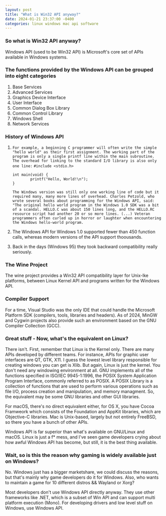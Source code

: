 ```yaml
---
layout: post
title: "What is Win32 API anyway?"
date: 2024-01-21 23:37:00 -0400
categories: linux windows mac api software
---
```

### So what is Win32 API anyway?
Windows API (used to be Win32 API) is Microsoft's core set of APIs available in Windows systems.
### The functions provided by the Windows API can be grouped into eight categories
1. Base Services
2. Advanced Services
3. Graphics Device Interface
4. User Interface
5. Common Dialog Box Library
6. Common Control Library
7. Windows Shell
8. Network Services

### History of Windows API
1. `For example, a beginning C programmer will often write the simple "hello world" as their first assignment. The working part of the program is only a single printf line within the main subroutine. The overhead for linking to the standard I/O library is also only one line:`
<code>#include <stdio.h></code>
   <pre><code>int main(void) {
           printf("Hello, World!\n");
   }</code></pre>

    `The Windows version was still only one working line of code but it required many, many more lines of overhead. Charles Petzold, who wrote several books about programming for the Windows API, said: "The original hello world program in the Windows 1.0 SDK was a bit of a scandal. HELLO.C was about 150 lines long, and the HELLO.RC resource script had another 20 or so more lines. (...) Veteran programmers often curled up in horror or laughter when encountering the Windows hello-world program.`

2. The Windows API for Windows 1.0 supported fewer than 450 function calls, whereas modern versions of the API support thoousands.
3. Back in the days (Windows 95) they took backward compatibility really seriously.

### The Wine Project
The wine project provides a Win32 API compatibility layer for Unix-lke platforms, between Linux Kernel API and programs written for the Windows API. 

### Compiler Support
For a time, Visual Studio was the only IDE that could handle the Microsoft Platform SDK (compilers, tools, libraries and headers). As of 2024, MinGW and Cygwin projects also provide such an environment based on the GNU Compiler Collection (GCC).

### Great stuff - Now, what's the equivalent on Linux?
There isn't.
First, remember that Linux is the Kernel only.
There are many APIs developed by different teams. For instance, APIs for graphic user interfaces are QT, GTK, X11. I guess the lowest level library responsible for creating windows you can get is Xlib. But again, Linux is just the kernel. You don't need any windowing environment at all.
GNU implements all of the functions specified in ISO/IEC 9945-1:1996, the POSIX System Application Program Interface, commonly referred to as POSIX. A POSIX Library is a collection of functions that are used to perform various operations such as file I/O, process creation and manipulation, and memory managment.
So, the equivalent may be some GNU libraries and other GUI libraries.

For macOS, there's no direct equivalent either, for OS X, you have Cocoa Framweork which consists of the Foundation and AppKit libraries, which are Objective-C libraries. Mac is Unix-based, largely but not entirely FreeBSD, so there you have a bunch of other APIs.

Windows API is far superior than what's available on GNU/Linux and macOS. Linux is just a f* mess, and I've seen game developers crying about how awful Windows API has become, but still, it is the best thing available.

### Wait, so is this the reason why gaming is widely available just on Windows?
No.
Windows just has a bigger marketshare, we could discuss the reasons, but that's mainly why game developers do it for Windows.
Also, who wants to maintain a game for 10 different distros && Wayland or Xorg?

Most developers don't use Windows API directly anyway. They use other frameworks like .NET, which is a subset of Win API and can support multi platform execution (Mono). For developing drivers and low level stuff on Windows, use Windows API.
